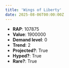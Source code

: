 ```yaml
---
title: 'Wings of Liberty'
date: 2025-08-06T00:00:00Z
---
```

- **RAP**: 107875
- **Value**: 1900000
- **Demand level**: 0
- **Trend**: 2
- **Projected?**: True
- **Hyped?**: True
- **Rare?**: True
